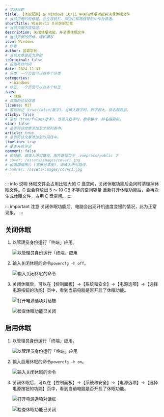 ```yaml
---
# 文章标题
title: 【功能配置】在 Windows 10/11 中关闭休眠功能并清理休眠文件
# 当前页面的短标题，会在导航栏、侧边栏和路径导航中作为首选。
shortTitle: Win10/11 关闭休眠功能
# 当前页面内容描述。
description: 关闭休眠功能，并清理休眠文件
# 当前页面的图标，建议填写
icon: Windows
# 作者
author: 昌霖学长
# 当前文章是否为原创
isOriginal: false
# 设置写作时间
date: 2024-12-31
# 分类，一个页面可以有多个分类
categories: 
  - Windows
# 标签，一个页面可以有多个标签
tags: 
  - 休眠
# 页面的协议信息
license: MIT 
# 置顶标记（true/false/数字），当填入数字时，数字越大，排名越靠前。
sticky: false
# 星标（true/false/数字），当填入数字时，数字越大，排名越靠前。
star: false
# 是否将该文章添加至文章列表中。
article: true
# 是否将该文章添加至时间线中。
timeline: true
# 是否开启评论
comment: false
# 预览图。请填入绝对路径。图片路径位于 .vuepress/public 下
# cover: /assets/images/cover1.jpg
# 设置横幅图片 (宽屏分享图)，请填入绝对路径。
# banner: /assets/images/cover1.jpg
---
```


::: info 说明
休眠文件会占用比较大的 C 盘空间，关闭休眠功能后会同时清理掉休眠文件。C 盘会释放出 5 ～ 10 GB 不等的空间容量
重新打开休眠功能后，会再次生成休眠文件，占用 C 盘空间。
:::

::: important 注意
关闭休眠功能后，电脑会出现开机速度变慢的情况，此为正常现象。
:::

## 关闭休眠

1. 以管理员身份运行「终端」应用。

    ![以管理员身份运行「终端」应用](/assets/postsimages/2024-12-31-在Windows10和11中关闭休眠功能并清理休眠文件/01-以管理员身份运行终端应用.png)

2. 输入关闭休眠的命令`powercfg -h off`。

    ![输入关闭休眠的命令](/assets/postsimages/2024-12-31-在Windows10和11中关闭休眠功能并清理休眠文件/02-输入关闭休眠的命令.png)

3. 关闭休眠后，可以在【控制面板】→【系统和安全】→【电源选项】→【选择电源按钮的功能】页中，看到当前电脑是否开启了休眠功能。

    ![打开电源选项对话框](/assets/postsimages/2024-12-31-在Windows10和11中关闭休眠功能并清理休眠文件/03-打开电源选项.png)

    ![检查休眠功能已关闭](/assets/postsimages/2024-12-31-在Windows10和11中关闭休眠功能并清理休眠文件/04-检查休眠功能已关闭.png)

## 启用休眠

1. 以管理员身份运行「终端」应用。

    ![以管理员身份运行「终端」应用](/assets/postsimages/2024-12-31-在Windows10和11中关闭休眠功能并清理休眠文件/01-以管理员身份运行终端应用.png)

2. 输入启用休眠的命令`powercfg -h on`。

    ![输入关闭休眠的命令](/assets/postsimages/2024-12-31-在Windows10和11中关闭休眠功能并清理休眠文件/05-输入启用休眠的命令.png)

3. 关闭休眠后，可以在【控制面板】→【系统和安全】→【电源选项】→【选择电源按钮的功能】页中，看到当前电脑是否开启了休眠功能。

    ![打开电源选项对话框](/assets/postsimages/2024-12-31-在Windows10和11中关闭休眠功能并清理休眠文件/03-打开电源选项.png)

    ![检查休眠功能已关闭](/assets/postsimages/2024-12-31-在Windows10和11中关闭休眠功能并清理休眠文件/06-检查休眠功能已开启.png)
